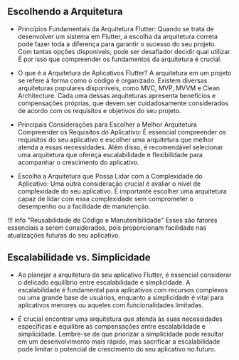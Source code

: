 ## Escolhendo a Arquitetura 

- Princípios Fundamentais da Arquitetura Flutter:
Quando se trata de desenvolver um sistema em Flutter, a escolha da arquitetura correta pode fazer toda a diferença para garantir o sucesso do seu projeto. Com tantas opções disponíveis, pode ser desafiador decidir qual utilizar. É por isso que compreender os fundamentos da arquitetura é crucial.

- O que é a Arquitetura de Aplicativos Flutter?
A arquitetura em um projeto se refere à forma como o código é organizado. Existem diversas arquiteturas populares disponíveis, como MVC, MVP, MVVM e Clean Architecture. Cada uma dessas arquiteturas apresenta benefícios e compensações próprias, que devem ser cuidadosamente considerados de acordo com os requisitos e objetivos do seu projeto.

- Principais Considerações para Escolher a Melhor Arquitetura
Compreender os Requisitos do Aplicativo: É essencial compreender os requisitos do seu aplicativo e escolher uma arquitetura que melhor atenda a essas necessidades. Além disso, é recomendável selecionar uma arquitetura que ofereça escalabilidade e flexibilidade para acompanhar o crescimento do aplicativo.

- Escolha a Arquitetura que Possa Lidar com a Complexidade do Aplicativo:
Uma outra consideração crucial é avaliar o nível de complexidade do seu aplicativo. É importante escolher uma arquitetura capaz de lidar com essa complexidade sem comprometer o desempenho ou a facilidade de manutenção.

!!! info "Reusabilidade de Código e Manutenibilidade" 
    Esses são fatores essenciais a serem considerados, pois proporcionam facilidade nas atualizações futuras do seu aplicativo.

## Escalabilidade vs. Simplicidade 

- Ao planejar a arquitetura do seu aplicativo Flutter, é essencial considerar o delicado equilíbrio entre escalabilidade e simplicidade. A escalabilidade é fundamental para aplicativos com recursos complexos ou uma grande base de usuários, enquanto a simplicidade é vital para aplicativos menores ou aqueles com funcionalidades limitadas.

- É crucial encontrar uma arquitetura que atenda às suas necessidades específicas e equilibre as compensações entre escalabilidade e simplicidade. Lembre-se de que priorizar a simplicidade pode resultar em um desenvolvimento mais rápido, mas sacrificar a escalabilidade pode limitar o potencial de crescimento do seu aplicativo no futuro.